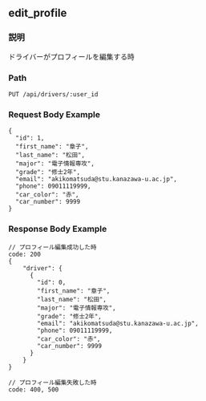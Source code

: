 ## edit_profile

### 説明
ドライバーがプロフィールを編集する時

### Path
```
PUT /api/drivers/:user_id
```

### Request Body Example
```
{
  "id": 1,
  "first_name": "章子",
  "last_name": "松田",
  "major": "電子情報専攻",
  "grade": "修士2年", 
  "email": "akikomatsuda@stu.kanazawa-u.ac.jp",
  "phone": 09011119999,
  "car_color": "赤",
  "car_number": 9999
}
```

### Response Body Example
```
// プロフィール編集成功した時
code: 200
{
    "driver": {
      {
        "id": 0,
        "first_name": "章子",
        "last_name": "松田",
        "major": "電子情報専攻",
        "grade": "修士2年", 
        "email": "akikomatsuda@stu.kanazawa-u.ac.jp",
        "phone": 09011119999,
        "car_color": "赤",
        "car_number": 9999
      }
    }
}

// プロフィール編集失敗した時
code: 400, 500
```
